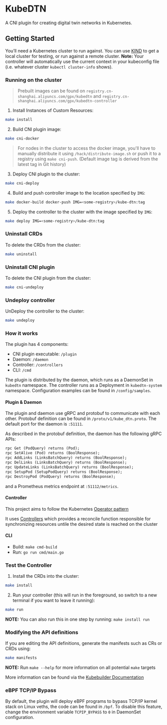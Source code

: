 # KubeDTN

A CNI plugin for creating digital twin networks in Kubernetes.

## Getting Started

You’ll need a Kubernetes cluster to run against. You can use [KIND](https://sigs.k8s.io/kind) to get a local cluster for testing, or run against a remote cluster.
**Note:** Your controller will automatically use the current context in your kubeconfig file (i.e. whatever cluster `kubectl cluster-info` shows).

### Running on the cluster

> Prebuilt images can be found on `registry.cn-shanghai.aliyuncs.com/gpx/kubedtn` and `registry.cn-shanghai.aliyuncs.com/gpx/kubedtn-controller`

1. Install Instances of Custom Resources:

```sh
make install
```

2. Build CNI plugin image:

```sh
make cni-docker
```

> For nodes in the cluster to access the docker image, you'll have to manually distribute it using `/hack/distribute-image.sh` or push it to a registry using `make cni-push`. (Default image tag is derived from the latest tag in Git history)

3. Deploy CNI plugin to the cluster:

```sh
make cni-deploy
```

4. Build and push controller image to the location specified by `IMG`:

```sh
make docker-build docker-push IMG=<some-registry>/kube-dtn:tag
```

5. Deploy the controller to the cluster with the image specified by `IMG`:

```sh
make deploy IMG=<some-registry>/kube-dtn:tag
```

### Uninstall CRDs

To delete the CRDs from the cluster:

```sh
make uninstall
```

### Uninstall CNI plugin

To delete the CNI plugin from the cluster:

```sh
make cni-undeploy
```

### Undeploy controller

UnDeploy the controller to the cluster:

```sh
make undeploy
```

### How it works

The plugin has 4 components:

- CNI plugin executable: `/plugin`
- Daemon: `/daemon`
- Controller: `/controllers`
- CLI: `/cmd`

The plugin is distributed by the daemon, which runs as a DaemonSet in `kubedtn` namespace. The controller runs as a Deployment in `kubedtn-system` namespace. Configuration examples can be found in `/config/samples`.

#### Plugin & Daemon

The plugin and daemon use gRPC and protobuf to communicate with each other. Protobuf definition can be found in `/proto/v1/kube_dtn.proto`. The default port for the daemon is `:51111`.

As described in the protobuf definition, the daemon has the following gRPC APIs:

```protobuf
rpc Get (PodQuery) returns (Pod);
rpc SetAlive (Pod) returns (BoolResponse);
rpc AddLinks (LinksBatchQuery) returns (BoolResponse);
rpc DelLinks (LinksBatchQuery) returns (BoolResponse);
rpc UpdateLinks (LinksBatchQuery) returns (BoolResponse);
rpc SetupPod (SetupPodQuery) returns (BoolResponse);
rpc DestroyPod (PodQuery) returns (BoolResponse);
```

and a Prometheus metrics endpoint at `:51112/metrics`.

#### Controller

This project aims to follow the Kubernetes [Operator pattern](https://kubernetes.io/docs/concepts/extend-kubernetes/operator/)

It uses [Controllers](https://kubernetes.io/docs/concepts/architecture/controller/)
which provides a reconcile function responsible for synchronizing resources untile the desired state is reached on the cluster

#### CLI

- Build: `make cmd-build`
- Run: `go run cmd/main.go`

### Test the Controller

1. Install the CRDs into the cluster:

```sh
make install
```

2. Run your controller (this will run in the foreground, so switch to a new terminal if you want to leave it running):

```sh
make run
```

**NOTE:** You can also run this in one step by running: `make install run`

### Modifying the API definitions

If you are editing the API definitions, generate the manifests such as CRs or CRDs using:

```sh
make manifests
```

**NOTE:** Run `make --help` for more information on all potential `make` targets

More information can be found via the [Kubebuilder Documentation](https://book.kubebuilder.io/introduction.html)

### eBPF TCP/IP Bypass

By default, the plugin will deploy eBPF programs to bypass TCP/IP kernel stack on Linux veths, the code can be found in `/bpf`. To disable this feature, change the environment variable `TCPIP_BYPASS` to `0` in DaemonSet configuration.
